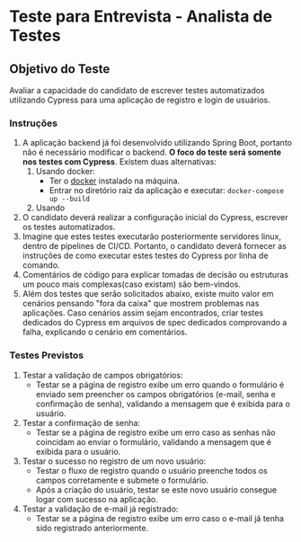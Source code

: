# Teste para Entrevista - Analista de Testes

## Objetivo do Teste

Avaliar a capacidade do candidato de escrever testes automatizados utilizando Cypress para uma aplicação de registro e login de usuários.

### Instruções

1. A aplicação backend já foi desenvolvido utilizando Spring Boot, portanto não é necessário modificar o backend. **O foco do teste será somente nos testes com Cypress**. Existem duas alternativas:
   1. Usando docker:
       - Ter o [docker](https://docs.docker.com/engine/install/) instalado na máquina.
       - Entrar no diretório raíz da aplicação e executar: `docker-compose up --build`
   2. Usando 
2. O candidato deverá realizar a configuração inicial do Cypress, escrever os testes automatizados.
3. Imagine que estes testes executarão posteriormente servidores linux, dentro de pipelines de CI/CD. Portanto, o candidato deverá fornecer as instruções de como executar estes testes do Cypress por linha de comando.
4. Comentários de código para explicar tomadas de decisão ou estruturas um pouco mais complexas(caso existam) são bem-vindos.
5. Além dos testes que serão solicitados abaixo, existe muito valor em cenários pensando "fora da caixa" que mostrem problemas nas aplicações. Caso cenários assim sejam encontrados, criar testes dedicados do Cypress em arquivos de spec dedicados comprovando a falha, explicando o cenário em comentários.


### Testes Previstos

1. Testar a validação de campos obrigatórios:
    - Testar se a página de registro exibe um erro quando o formulário é enviado sem preencher os campos obrigatórios (e-mail, senha e confirmação de senha), validando a mensagem que é exibida para o usuário.
2. Testar a confirmação de senha:
    - Testar se a página de registro exibe um erro caso as senhas não coincidam ao enviar o formulário, validando a mensagem que é exibida para o usuário.
3. Testar o sucesso no registro de um novo usuário:
    - Testar o fluxo de registro quando o usuário preenche todos os campos corretamente e submete o formulário.
    - Após a criação do usuário, testar se este novo usuário consegue logar com sucesso na aplicação.
4. Testar a validação de e-mail já registrado:
    - Testar se a página de registro exibe um erro caso o e-mail já tenha sido registrado anteriormente.
